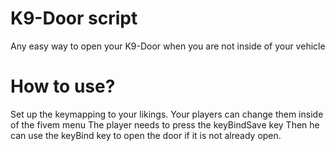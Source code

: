 # K9-Door script 
Any easy way to open your K9-Door when you are not inside of your vehicle

# How to use?

Set up the keymapping to your likings. Your players can change them inside of the fivem menu
The player needs to press the keyBindSave key
Then he can use the keyBind key to open the door if it is not already open.
